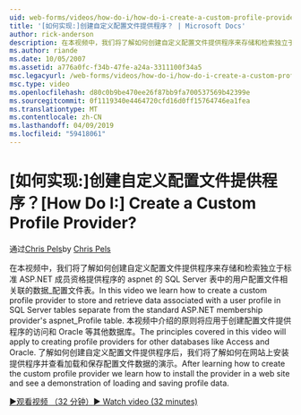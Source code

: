 ```yaml
---
uid: web-forms/videos/how-do-i/how-do-i-create-a-custom-profile-provider
title: '[如何实现:]创建自定义配置文件提供程序？ | Microsoft Docs'
author: rick-anderson
description: 在本视频中，我们将了解如何创建自定义配置文件提供程序来存储和检索独立于 t 的 SQL Server 表中的用户配置文件相关联的数据...
ms.author: riande
ms.date: 10/05/2007
ms.assetid: a776a0fc-f34b-47fe-a24a-3311100f34a5
msc.legacyurl: /web-forms/videos/how-do-i/how-do-i-create-a-custom-profile-provider
msc.type: video
ms.openlocfilehash: d80c0b9be470ee26f87bb9fa700537569b42399e
ms.sourcegitcommit: 0f1119340e4464720cfd16d0ff15764746ea1fea
ms.translationtype: MT
ms.contentlocale: zh-CN
ms.lasthandoff: 04/09/2019
ms.locfileid: "59418061"
---
```

# <a name="how-do-i-create-a-custom-profile-provider"></a><span data-ttu-id="9c74d-104">[如何实现:]创建自定义配置文件提供程序？</span><span class="sxs-lookup"><span data-stu-id="9c74d-104">[How Do I:] Create a Custom Profile Provider?</span></span>

<span data-ttu-id="9c74d-105">通过[Chris Pels](https://twitter.com/chrispels)</span><span class="sxs-lookup"><span data-stu-id="9c74d-105">by [Chris Pels](https://twitter.com/chrispels)</span></span>

<span data-ttu-id="9c74d-106">在本视频中，我们将了解如何创建自定义配置文件提供程序来存储和检索独立于标准 ASP.NET 成员资格提供程序的 aspnet 的 SQL Server 表中的用户配置文件相关联的数据\_配置文件表。</span><span class="sxs-lookup"><span data-stu-id="9c74d-106">In this video we learn how to create a custom profile provider to store and retrieve data associated with a user profile in SQL Server tables separate from the standard ASP.NET membership provider's aspnet\_Profile table.</span></span> <span data-ttu-id="9c74d-107">本视频中介绍的原则将应用于创建配置文件提供程序的访问和 Oracle 等其他数据库。</span><span class="sxs-lookup"><span data-stu-id="9c74d-107">The principles covered in this video will apply to creating profile providers for other databases like Access and Oracle.</span></span> <span data-ttu-id="9c74d-108">了解如何创建自定义配置文件提供程序后，我们将了解如何在网站上安装提供程序并查看加载和保存配置文件数据的演示。</span><span class="sxs-lookup"><span data-stu-id="9c74d-108">After learning how to create the custom profile provider we learn how to install the provider in a web site and see a demonstration of loading and saving profile data.</span></span>

[<span data-ttu-id="9c74d-109">&#9654;观看视频 （32 分钟）</span><span class="sxs-lookup"><span data-stu-id="9c74d-109">&#9654; Watch video (32 minutes)</span></span>](https://channel9.msdn.com/Blogs/ASP-NET-Site-Videos/how-do-i-create-a-custom-profile-provider)
